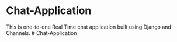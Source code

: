 # Chat-Application
This is one-to-one Real Time chat application built using Django and Channels.
#   C h a t - A p p l i c a t i o n  
 